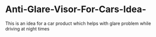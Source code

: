 # Anti-Glare-Visor-For-Cars-Idea-
This is an idea for a car product which helps with glare problem while driving at night times
